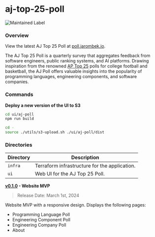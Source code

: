 # aj-top-25-poll

![Maintained Label](https://img.shields.io/badge/Maintained-Yes-brightgreen?style=for-the-badge)

### Overview

View the latest AJ Top 25 Poll at [poll.jarombek.io](https://poll.jarombek.io).

The AJ Top 25 Poll is a quarterly survey that aggregates feedback from software engineers, public ranking systems, 
and AI platforms. Drawing inspiration from the renowned [AP Top 25](https://apnews.com/hub/ap-top-25-college-basketball-poll) 
polls for college football and basketball, the AJ Poll offers valuable insights into the popularity of programming 
languages, engineering components, and software companies.

### Commands

**Deploy a new version of the UI to S3**

```bash
cd ui/aj-poll
npm run build

cd -
source ./utils/s3-upload.sh ./ui/aj-poll/dist
```

### Directories

| Directory | Description                                   |
|-----------|-----------------------------------------------|
| `infra`   | Terraform infrastructure for the application. |
| `ui`      | Web UI for the AJ Top 25 Poll.                |

**[v0.1.0](https://github.com/AJarombek/aj-top-25-poll/tree/v0.1.0) - Website MVP**

> Release Date: March 1st, 2024

Website MVP with a responsive design.  Displays the following pages:

* Programming Language Poll
* Engineering Component Poll
* Engineering Company Poll
* About
